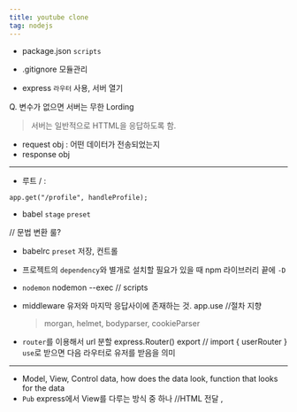 ```yaml
---
title: youtube clone 
tag: nodejs
---
```


+ package.json 
  `scripts`

+ .gitignore
  모듈관리

+ express
  `라우터` 사용, 서버 열기

Q.  변수가 없으면 서버는 무한 Lording

> 서버는 일반적으로 HTTML을 응답하도록 함.

- request obj : 어떤 데이터가 전송되었는지
-  response obj

---

+ 루트 / : 

```
app.get("/profile", handleProfile);
```

+ babel
  `stage`
  `preset` 

// 문법 변환 룰?

+ babelrc
  `preset` 저장, 컨트롤

+ 프로젝트의 `dependency`와 별개로 설치할 필요가 있을 때
  npm 라이브러리 끝에 `-D`
  
+ `nodemon`
  nodemon --exec // scripts

+ middleware
  유저와 마지막 응답사이에 존재하는 것.
  app.use //절차 지향

  > morgan, helmet, bodyparser, cookieParser

+ `router`를 이용해서 url 분할
  express.Router()
  export // import { userRouter } 
  `use`로 받으면 다음 라우터로 유저를 받음을 의미

---

+ Model, View, Control
  data, how does the data look, function that looks for the data
+ `Pub`
  express에서 View를 다루는 방식 중 하나 //HTML 전달 ,

